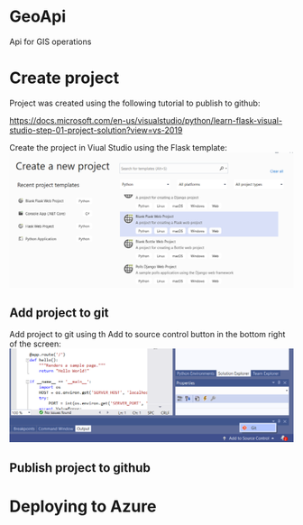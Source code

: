 # GeoApi
Api for GIS operations

# Create project
Project was created using the following tutorial to publish to github:

https://docs.microsoft.com/en-us/visualstudio/python/learn-flask-visual-studio-step-01-project-solution?view=vs-2019

Create the project in Viual Studio using the Flask template:
<img src="/GeoApi/Pictures/Create%20project.png" width="750">

## Add project to git
Add project to git using th Add to source control button in the bottom right of the screen:
<img src="/GeoApi/Pictures/Add%20project%20to%20git.png" width="750">

## Publish project to github



# Deploying to Azure
